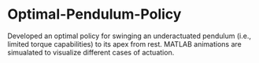 # Optimal-Pendulum-Policy
Developed an optimal policy for swinging an underactuated pendulum (i.e., limited torque capabilities) to its apex from rest.
MATLAB animations are simualated to visualize different cases of actuation.
